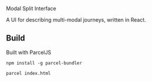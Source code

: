 Modal Split Interface

A UI for describing multi-modal journeys, written in React.


Build
-----

Built with ParcelJS

`npm install -g parcel-bundler`

`parcel index.html`
